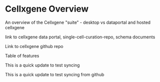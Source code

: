 # Cellxgene Overview

An overview of the Cellxgene "suite" - desktop vs dataportal and hosted cellxgene

link to cellxgene data portal, single-cell-curation-repo, schema documents

Link to cellxgene github repo

Table of features

This is a quick update to test syncing

This is a quick update to test syncing from github

